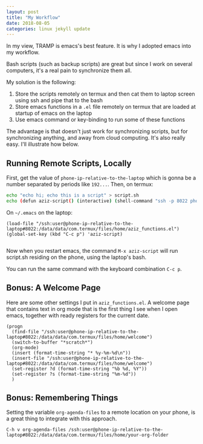 ```yaml
---
layout: post
title: "My Workflow"
date: 2018-08-05
categories: linux jekyll update
---
```


In my view, TRAMP is emacs's best feature. It is why I adopted emacs into my workflow.

Bash scripts (such as backup scripts) are great but since I work on several computers, it's a real pain to synchronize them all.

My solution is the following:

1. Store the scripts remotely on termux and then cat them to laptop screen using ssh and pipe that to the bash
2. Store emacs functions in a `.el` file remotely on termux that are loaded at startup of emacs on the laptop
3. Use emacs command or key-binding to run some of these functions

The advantage is that doesn't just work for synchronizing scripts, but for synchronizing anything, and away from cloud computing. It's also really easy. I'll illustrate how below.

## Running Remote Scripts, Locally

First, get the value of `phone-ip-relative-to-the-laptop` which is gonna be a number separated by periods like `192...`. Then, on termux: 
       
``` bash
echo "echo hi; echo this is a script" > script.sh
echo (defun aziz-script() (interactive) (shell-command "ssh -p 8022 phone-ip-relative-to-the-laptop cat script.sh | bash")) > aziz_functions.el
```
On `~/.emacs` on the laptop:

``` emacs
(load-file "/ssh:user@phone-ip-relative-to-the-laptop#8022:/data/data/com.termux/files/home/aziz_functions.el")
(global-set-key (kbd "C-c p") 'aziz-script)
	   
```
Now when you restart emacs, the command `M-x aziz-script` will run script.sh residing on the phone, using the laptop's bash.

You can run the same command with the keyboard combination `C-c p`.

## Bonus: A Welcome Page

Here are some other settings I put in `aziz_functions.el`. A welcome page that contains text in org mode that is the first thing I see when I open emacs, together with ready registers for the current date.

``` elisp
(progn
  (find-file "/ssh:user@phone-ip-relative-to-the-laptop#8022:/data/data/com.termux/files/home/welcome")
  (switch-to-buffer "*scratch*")
  (org-mode)
  (insert (format-time-string "* %y-%m-%d\n"))
  (insert-file "/ssh:user@phone-ip-relative-to-the-laptop#8022:/data/data/com.termux/files/home/welcome")
  (set-register ?d (format-time-string "%b %d, %Y"))
  (set-register ?s (format-time-string "%m-%d"))
  )
```
## Bonus: Remembering Things

Setting the variable `org-agenda-files` to a remote location on your phone, is a great thing to integrate with this approach.

``` emacs
C-h v org-agenda-files /ssh:user@phone-ip-relative-to-the-laptop#8022:/data/data/com.termux/files/home/your-org-folder
```

